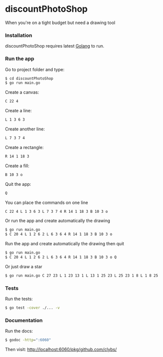 # discountPhotoShop

When you're on a tight budget but need a drawing tool

### Installation

discountPhotoShop requires latest [Golang](https://golang.org/doc/install) to run.

### Run the app
Go to project folder and type:

```sh
$ cd discountPhotoShop
$ go run main.go
```

Create a canvas:
```sh
C 22 4
```

Create a line:
```sh
L 1 3 6 3
```

Create another line:
```sh
L 7 3 7 4
``` 

Create a rectangle:
```sh
R 14 1 18 3
``` 

Create a fill:
```sh
B 10 3 o
``` 

Quit the app:
```sh
Q
``` 

You can place the commands on one line
```sh
C 22 4 L 1 3 6 3 L 7 3 7 4 R 14 1 18 3 B 10 3 o
```

Or run the app and create automatically the drawing

```sh
$ go run main.go 
$ C 20 4 L 1 2 6 2 L 6 3 6 4 R 14 1 18 3 B 10 3 o
```

Run the app and create automatically the drawing then quit

```sh
$ go run main.go 
$ C 20 4 L 1 2 6 2 L 6 3 6 4 R 14 1 18 3 B 10 3 o Q
```

Or just draw a star
```sh
$ go run main.go C 27 23 L 1 23 13 1 L 13 1 25 23 L 25 23 1 8 L 1 8 25 8 L 26 8 1 23 Q
```

### Tests
Run the tests:
```sh
$ go test -cover ./... -v
```
### Documentation
Run the docs:
```sh
$ godoc -http=":6060"
```
Then visit: [http://localhost:6060/pkg/github.com/clybs/](http://localhost:6060/pkg/github.com/clybs/)